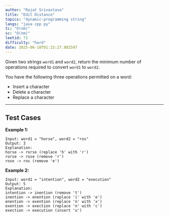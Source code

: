 ```yaml
---
author: "Rajat Srivastava"
title: "Edit Distance"
topics: "dynamic-programming string"
langs: "java cpp py"
tc: "O(nm)"
sc: "O(nm)"
leetid: 72
difficulty: "hard"
date: 2025-06-18T01:15:27.882597
---
```


Given two strings `word1` and `word2`, return the minimum number of operations required to convert `word1` to `word2`.

You have the following three operations permitted on a word:

- Insert a character
- Delete a character
- Replace a character

---

## Test Cases

**Example 1:** 
```
Input: word1 = "horse", word2 = "ros"
Output: 3
Explanation: 
horse -> rorse (replace 'h' with 'r')
rorse -> rose (remove 'r')
rose -> ros (remove 'e')
```

**Example 2:** 
```
Input: word1 = "intention", word2 = "execution"
Output: 5
Explanation: 
intention -> inention (remove 't')
inention -> enention (replace 'i' with 'e')
enention -> exention (replace 'n' with 'x')
exention -> exection (replace 'n' with 'c')
exection -> execution (insert 'u')
```